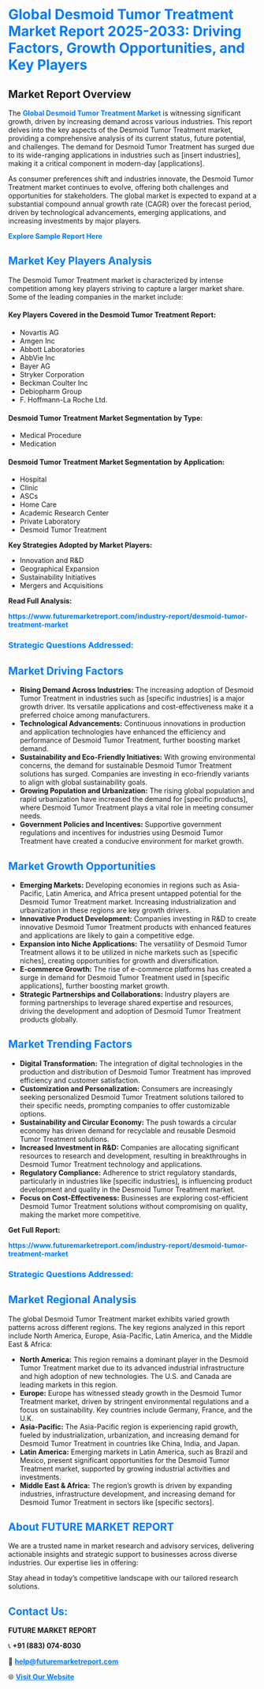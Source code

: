<h1 style="color: #007BFF;">Global Desmoid Tumor Treatment Market Report 2025-2033: Driving Factors, Growth Opportunities, and Key Players</h1>

<section id="overview">
<h2>Market Report Overview</h2>
<p>The <a href="https://www.futuremarketreport.com/industry-report/desmoid-tumor-treatment-market" style="color: #007BFF; text-decoration: none;"><strong>Global Desmoid Tumor Treatment Market</strong></a> is witnessing significant growth, driven by increasing demand across various industries. This report delves into the key aspects of the Desmoid Tumor Treatment market, providing a comprehensive analysis of its current status, future potential, and challenges. The demand for Desmoid Tumor Treatment has surged due to its wide-ranging applications in industries such as [insert industries], making it a critical component in modern-day [applications].</p>
<p>As consumer preferences shift and industries innovate, the Desmoid Tumor Treatment market continues to evolve, offering both challenges and opportunities for stakeholders. The global market is expected to expand at a substantial compound annual growth rate (CAGR) over the forecast period, driven by technological advancements, emerging applications, and increasing investments by major players.</p>
</section>

<section id="overview">
<p><a href="https://www.futuremarketreport.com/request-sample/reportId=123727" style="color: #007BFF; text-decoration: none;"><strong>Explore Sample Report Here</strong></a></p>
</section>

<section id="key-players">
<h2 style="color: #007BFF;">Market Key Players Analysis</h2>
<p>The Desmoid Tumor Treatment market is characterized by intense competition among key players striving to capture a larger market share. Some of the leading companies in the market include:</p>
<h4>Key Players Covered in the Desmoid Tumor Treatment Report:</h4>
<ul><li>Novartis AG</li><li>Amgen Inc</li><li>Abbott Laboratories</li><li>AbbVie Inc</li><li>Bayer AG</li><li>Stryker Corporation</li><li>Beckman Coulter Inc</li><li>Debiopharm Group</li><li>F. Hoffmann-La Roche Ltd.</li></ul>
<h4>Desmoid Tumor Treatment Market Segmentation by Type:</h4>
<ul><li>Medical Procedure</li><li>Medication</li></ul>

<h4>Desmoid Tumor Treatment Market Segmentation by Application:</h4>
<ul><li>Hospital</li><li>Clinic</li><li>ASCs</li><li>Home Care</li><li>Academic Research Center</li><li>Private Laboratory</li><li>Desmoid Tumor Treatment</li></ul>
<p><strong>Key Strategies Adopted by Market Players:</strong></p>
<ul>
<li>Innovation and R&D</li>
<li>Geographical Expansion</li>
<li>Sustainability Initiatives</li>
<li>Mergers and Acquisitions</li>
</ul>
</section>

<section>
<p><strong>Read Full Analysis: </strong></p><a href="https://www.futuremarketreport.com/industry-report/desmoid-tumor-treatment-market" style="color: #007BFF; text-decoration: none;"><strong>https://www.futuremarketreport.com/industry-report/desmoid-tumor-treatment-market</strong></a>
<h3 style="color: #007BFF;">Strategic Questions Addressed:</h3>
</section>

<section id="driving-factors">
<h2 style="color: #007BFF;">Market Driving Factors</h2>
<ul>
<li><strong>Rising Demand Across Industries:</strong> The increasing adoption of Desmoid Tumor Treatment in industries such as [specific industries] is a major growth driver. Its versatile applications and cost-effectiveness make it a preferred choice among manufacturers.</li>
<li><strong>Technological Advancements:</strong> Continuous innovations in production and application technologies have enhanced the efficiency and performance of Desmoid Tumor Treatment, further boosting market demand.</li>
<li><strong>Sustainability and Eco-Friendly Initiatives:</strong> With growing environmental concerns, the demand for sustainable Desmoid Tumor Treatment solutions has surged. Companies are investing in eco-friendly variants to align with global sustainability goals.</li>
<li><strong>Growing Population and Urbanization:</strong> The rising global population and rapid urbanization have increased the demand for [specific products], where Desmoid Tumor Treatment plays a vital role in meeting consumer needs.</li>
<li><strong>Government Policies and Incentives:</strong> Supportive government regulations and incentives for industries using Desmoid Tumor Treatment have created a conducive environment for market growth.</li>
</ul>
</section>

<section id="growth-opportunities">
<h2 style="color: #007BFF;">Market Growth Opportunities</h2>
<ul>
<li><strong>Emerging Markets:</strong> Developing economies in regions such as Asia-Pacific, Latin America, and Africa present untapped potential for the Desmoid Tumor Treatment market. Increasing industrialization and urbanization in these regions are key growth drivers.</li>
<li><strong>Innovative Product Development:</strong> Companies investing in R&D to create innovative Desmoid Tumor Treatment products with enhanced features and applications are likely to gain a competitive edge.</li>
<li><strong>Expansion into Niche Applications:</strong> The versatility of Desmoid Tumor Treatment allows it to be utilized in niche markets such as [specific niches], creating opportunities for growth and diversification.</li>
<li><strong>E-commerce Growth:</strong> The rise of e-commerce platforms has created a surge in demand for Desmoid Tumor Treatment used in [specific applications], further boosting market growth.</li>
<li><strong>Strategic Partnerships and Collaborations:</strong> Industry players are forming partnerships to leverage shared expertise and resources, driving the development and adoption of Desmoid Tumor Treatment products globally.</li>
</ul>
</section>

<section id="trending-factors">
<h2 style="color: #007BFF;">Market Trending Factors</h2>
<ul>
<li><strong>Digital Transformation:</strong> The integration of digital technologies in the production and distribution of Desmoid Tumor Treatment has improved efficiency and customer satisfaction.</li>
<li><strong>Customization and Personalization:</strong> Consumers are increasingly seeking personalized Desmoid Tumor Treatment solutions tailored to their specific needs, prompting companies to offer customizable options.</li>
<li><strong>Sustainability and Circular Economy:</strong> The push towards a circular economy has driven demand for recyclable and reusable Desmoid Tumor Treatment solutions.</li>
<li><strong>Increased Investment in R&D:</strong> Companies are allocating significant resources to research and development, resulting in breakthroughs in Desmoid Tumor Treatment technology and applications.</li>
<li><strong>Regulatory Compliance:</strong> Adherence to strict regulatory standards, particularly in industries like [specific industries], is influencing product development and quality in the Desmoid Tumor Treatment market.</li>
<li><strong>Focus on Cost-Effectiveness:</strong> Businesses are exploring cost-efficient Desmoid Tumor Treatment solutions without compromising on quality, making the market more competitive.</li>
</ul>
</section>

<section>
<p><strong>Get Full Report: </strong></p><a href="https://www.futuremarketreport.com/industry-report/desmoid-tumor-treatment-market" style="color: #007BFF; text-decoration: none;"><strong>https://www.futuremarketreport.com/industry-report/desmoid-tumor-treatment-market</strong></a>
<h3 style="color: #007BFF;">Strategic Questions Addressed:</h3>
</section>


<section id="regional-analysis">
<h2 style="color: #007BFF;">Market Regional Analysis</h2>
<p>The global Desmoid Tumor Treatment market exhibits varied growth patterns across different regions. The key regions analyzed in this report include North America, Europe, Asia-Pacific, Latin America, and the Middle East & Africa:</p>
<ul>
<li><strong>North America:</strong> This region remains a dominant player in the Desmoid Tumor Treatment market due to its advanced industrial infrastructure and high adoption of new technologies. The U.S. and Canada are leading markets in this region.</li>
<li><strong>Europe:</strong> Europe has witnessed steady growth in the Desmoid Tumor Treatment market, driven by stringent environmental regulations and a focus on sustainability. Key countries include Germany, France, and the U.K.</li>
<li><strong>Asia-Pacific:</strong> The Asia-Pacific region is experiencing rapid growth, fueled by industrialization, urbanization, and increasing demand for Desmoid Tumor Treatment in countries like China, India, and Japan.</li>
<li><strong>Latin America:</strong> Emerging markets in Latin America, such as Brazil and Mexico, present significant opportunities for the Desmoid Tumor Treatment market, supported by growing industrial activities and investments.</li>
<li><strong>Middle East & Africa:</strong> The region’s growth is driven by expanding industries, infrastructure development, and increasing demand for Desmoid Tumor Treatment in sectors like [specific sectors].</li>
</ul>
</section>

<footer>
<h2 style="color: #007BFF;">About FUTURE MARKET REPORT</h2>
<p>We are a trusted name in market research and advisory services, delivering actionable insights and strategic support to businesses across diverse industries. Our expertise lies in offering:</p>

<p>Stay ahead in today’s competitive landscape with our tailored research solutions.</p>

<h2 style="color: #007BFF;">Contact Us:</h2>
<p><strong>FUTURE MARKET REPORT</strong></p>
<p>📞 <strong>+91 (883) 074-8030</strong></p>
<p>📧 <strong><a href="mailto:help@futuremarketreport.com" style="color: #007BFF;">help@futuremarketreport.com</a></strong></p>
<p>🌐 <strong><a href="https://www.futuremarketreport.com/" style="color: #007BFF;">Visit Our Website</a></strong></p>
</footer>